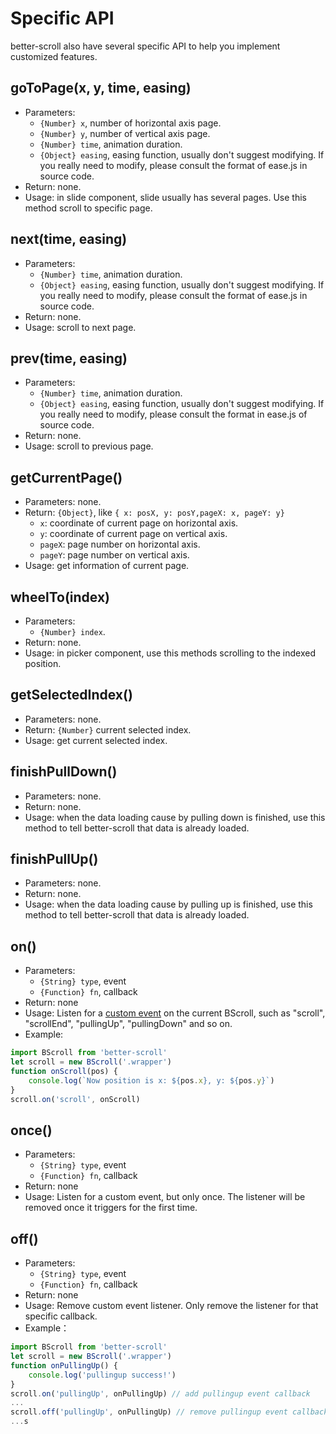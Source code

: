 # Specific API

better-scroll also have several specific API to help you implement customized features.

## goToPage(x, y, time, easing)
   - Parameters:
     - `{Number} x`, number of horizontal axis page.
     - `{Number} y`, number of vertical axis page.
     - `{Number} time`, animation duration.
     - `{Object} easing`, easing function, usually don't suggest modifying. If you really need to modify, please consult the format of ease.js in source code.
   - Return: none.
   - Usage: in slide component, slide usually has several pages. Use this method scroll to specific page.

## next(time, easing)
   - Parameters:
     - `{Number} time`, animation duration.
     - `{Object} easing`, easing function, usually don't suggest modifying. If you really need to modify, please consult the format of ease.js in source code.
   - Return: none.
   - Usage: scroll to next page.

## prev(time, easing)
   - Parameters:
     - `{Number} time`, animation duration.
     - `{Object} easing`, easing function, usually don't suggest modifying. If you really need to modify, please consult the format in ease.js of source code.
   - Return: none.
   - Usage: scroll to previous page.

## getCurrentPage()
   - Parameters: none.
   - Return: `{Object}`, like `{ x: posX, y: posY,pageX: x, pageY: y}`
     - `x`: coordinate of current page on horizontal axis.
     - `y`: coordinate of current page on vertical axis.
     - `pageX`: page number on horizontal axis.
     - `pageY`: page number on vertical axis.
   - Usage: get information of current page.

## wheelTo(index)
   - Parameters:
     - `{Number} index`.
   - Return: none.
   - Usage: in picker component, use this methods scrolling to the indexed position.

## getSelectedIndex()
   - Parameters: none.
   - Return: `{Number}` current selected index.
   - Usage: get current selected index.

## finishPullDown()
   - Parameters: none.
   - Return: none.
   - Usage: when the data loading cause by pulling down is finished, use this method to tell better-scroll that data is already loaded.

## finishPullUp()
   - Parameters: none.
   - Return: none.
   - Usage: when the data loading cause by pulling up is finished, use this method to tell better-scroll that data is already loaded.

## on()
   - Parameters:
     - `{String} type`, event 
     - `{Function} fn`, callback
   - Return: none
   - Usage: Listen for a [custom event](/events.html) on the current BScroll, such as "scroll", "scrollEnd", "pullingUp", "pullingDown" and so on.
   - Example:
   ```javascript
   import BScroll from 'better-scroll'
   let scroll = new BScroll('.wrapper')
   function onScroll(pos) {
       console.log(`Now position is x: ${pos.x}, y: ${pos.y}`)
   }
   scroll.on('scroll', onScroll)
   ```
   
## once()
   - Parameters:
     - `{String} type`, event 
     - `{Function} fn`, callback
   - Return: none
   - Usage: Listen for a custom event, but only once. The listener will be removed once it triggers for the first time.

## off()
   - Parameters:
     - `{String} type`, event 
     - `{Function} fn`, callback
   - Return: none
   - Usage: Remove custom event listener. Only remove the listener for that specific callback.
   - Example：
   ```javascript
   import BScroll from 'better-scroll'
   let scroll = new BScroll('.wrapper')
   function onPullingUp() {
       console.log('pullingup success!')
   }
   scroll.on('pullingUp', onPullingUp) // add pullingup event callback
   ...
   scroll.off('pullingUp', onPullingUp) // remove pullingup event callback
   ...s
   ```